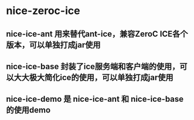 # nice-zeroc-ice

## nice-ice-ant 用来替代ant-ice，兼容ZeroC ICE各个版本，可以单独打成jar使用

## nice-ice-base 封装了ice服务端和客户端的使用，可以大大极大简化ice的使用，可以单独打成jar使用

## nice-ice-demo 是 nice-ice-ant 和 nice-ice-base 的使用demo
